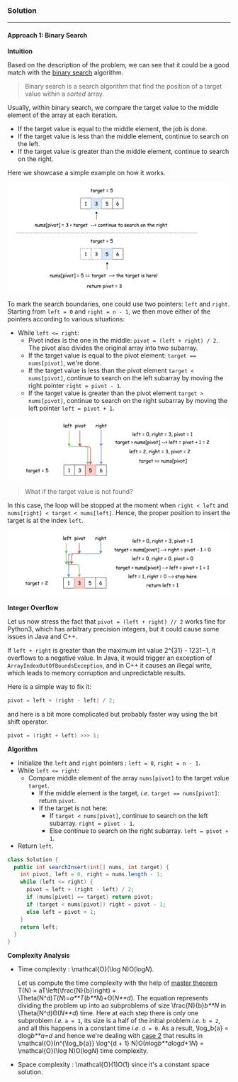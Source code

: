 ### Solution

---

#### Approach 1: Binary Search

**Intuition**

Based on the description of the problem, we can see that it could be a good match with the [binary search](https://en.wikipedia.org/wiki/Binary_search_algorithm) algorithm.

> Binary search is a search algorithm that find the position of a target value within a *sorted* array.

Usually, within binary search, we compare the target value to the middle element of the array at each iteration.

- If the target value is equal to the middle element, the job is done.
- If the target value is less than the middle element, continue to search on the left.
- If the target value is greater than the middle element, continue to search on the right.

Here we showcase a simple example on how it works.

![](img/simple.png)

To mark the search boundaries, one could use two pointers: `left` and `right`. Starting from `left = 0` and `right = n - 1`, we then move either of the pointers according to various situations:

- While `left <= right`:
  - Pivot index is the one in the middle: `pivot = (left + right) / 2`. The pivot also divides the original array into two subarray.
  - If the target value is equal to the pivot element: `target == nums[pivot]`, we're done.
  - If the target value is less than the pivot element `target < nums[pivot]`, continue to search on the left subarray by moving the right pointer `right = pivot - 1`.
  - If the target value is greater than the pivot element `target > nums[pivot]`, continue to search on the right subarray by moving the left pointer `left = pivot + 1`.

![](img/two_pointers.png)

> What if the target value is not found?

In this case, the loop will be stopped at the moment when `right < left` and `nums[right] < target < nums[left]`. Hence, the proper position to insert the target is at the index `left`.

![](img/not_simple.png)

**Integer Overflow**

Let us now stress the fact that `pivot = (left + right) // 2` works fine for Python3, which has arbitrary precision integers, but it could cause some issues in Java and C++.

If `left + right` is greater than the maximum int value 2^{31} - 1231−1, it overflows to a negative value. In Java, it would trigger an exception of `ArrayIndexOutOfBoundsException`, and in C++ it causes an illegal write, which leads to memory corruption and unpredictable results.

Here is a simple way to fix it:

```java
pivot = left + (right - left) / 2;
```

and here is a bit more complicated but probably faster way using the bit shift operator.

```java
pivot = (right + left) >>> 1;
```

**Algorithm**

- Initialize the `left` and `right` pointers : `left = 0`, `right = n - 1`.
- While `left <= right`:
  - Compare middle element of the array `nums[pivot]` to the target value `target`.
    - If the middle element *is* the target, *i.e.* `target == nums[pivot]`: return `pivot`.
    - If the target is not here:
      - If `target < nums[pivot]`, continue to search on the left subarray. `right = pivot - 1`.
      - Else continue to search on the right subarray. `left = pivot + 1`.
- Return `left`.

```java
class Solution {
  public int searchInsert(int[] nums, int target) {
    int pivot, left = 0, right = nums.length - 1;
    while (left <= right) {
      pivot = left + (right - left) / 2;
      if (nums[pivot] == target) return pivot;
      if (target < nums[pivot]) right = pivot - 1;
      else left = pivot + 1;
    }
    return left;
  }
}
```

**Complexity Analysis**

- Time complexity : \mathcal{O}(\log N)O(log*N*).

  Let us compute the time complexity with the help of [master theorem](https://en.wikipedia.org/wiki/Master_theorem_(analysis_of_algorithms)) T(N) = aT\left(\frac{N}{b}\right) + \Theta(N^d)*T*(*N*)=*a**T*(*b**N*)+Θ(*N**d*). The equation represents dividing the problem up into a*a* subproblems of size \frac{N}{b}*b**N* in \Theta(N^d)Θ(*N**d*) time. Here at each step there is only one subproblem *i.e.* `a = 1`, its size is a half of the initial problem *i.e.* `b = 2`, and all this happens in a constant time *i.e.* `d = 0`. As a result, \log_b{a} = dlog*b**a*=*d* and hence we're dealing with [case 2](https://en.wikipedia.org/wiki/Master_theorem_(analysis_of_algorithms)#Case_2_example) that results in \mathcal{O}(n^{\log_b{a}} \log^{d + 1} N)O(*n*log*b**a*log*d*+1*N*) = \mathcal{O}(\log N)O(log*N*) time complexity.

- Space complexity : \mathcal{O}(1)O(1) since it's a constant space solution.